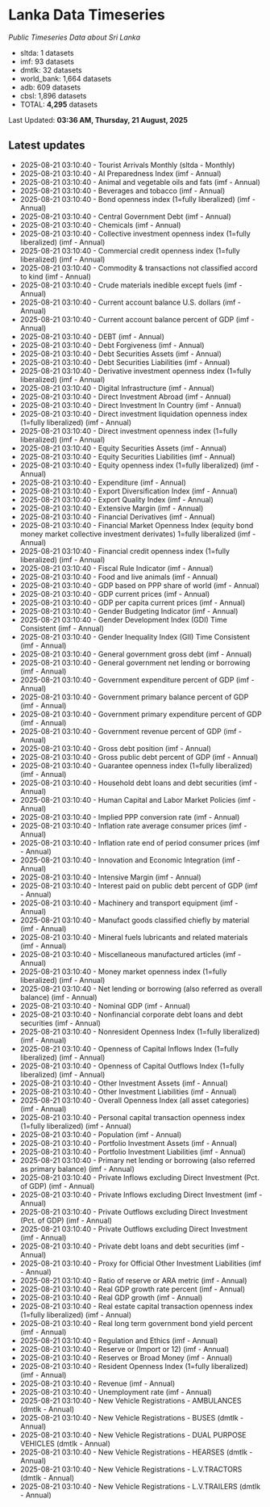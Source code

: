 # Lanka Data Timeseries
*Public Timeseries Data about Sri Lanka*

* sltda: 1 datasets
* imf: 93 datasets
* dmtlk: 32 datasets
* world_bank: 1,664 datasets
* adb: 609 datasets
* cbsl: 1,896 datasets
* TOTAL: **4,295** datasets

Last Updated: **03:36 AM, Thursday, 21 August, 2025**

## Latest updates

* 2025-08-21 03:10:40 - Tourist Arrivals Monthly (sltda - Monthly)
* 2025-08-21 03:10:40 - AI Preparedness Index (imf - Annual)
* 2025-08-21 03:10:40 - Animal and vegetable oils and fats (imf - Annual)
* 2025-08-21 03:10:40 - Beverages and tobacco (imf - Annual)
* 2025-08-21 03:10:40 - Bond openness index (1=fully liberalized) (imf - Annual)
* 2025-08-21 03:10:40 - Central Government Debt (imf - Annual)
* 2025-08-21 03:10:40 - Chemicals (imf - Annual)
* 2025-08-21 03:10:40 - Collective investment openness index (1=fully liberalized) (imf - Annual)
* 2025-08-21 03:10:40 - Commercial credit openness index (1=fully liberalized) (imf - Annual)
* 2025-08-21 03:10:40 - Commodity & transactions not classified accord to kind (imf - Annual)
* 2025-08-21 03:10:40 - Crude materials inedible except fuels (imf - Annual)
* 2025-08-21 03:10:40 - Current account balance U.S. dollars (imf - Annual)
* 2025-08-21 03:10:40 - Current account balance percent of GDP (imf - Annual)
* 2025-08-21 03:10:40 - DEBT (imf - Annual)
* 2025-08-21 03:10:40 - Debt Forgiveness (imf - Annual)
* 2025-08-21 03:10:40 - Debt Securities Assets (imf - Annual)
* 2025-08-21 03:10:40 - Debt Securities Liabilities (imf - Annual)
* 2025-08-21 03:10:40 - Derivative investment openness index (1=fully liberalized) (imf - Annual)
* 2025-08-21 03:10:40 - Digital Infrastructure (imf - Annual)
* 2025-08-21 03:10:40 - Direct Investment Abroad (imf - Annual)
* 2025-08-21 03:10:40 - Direct Investment In Country (imf - Annual)
* 2025-08-21 03:10:40 - Direct investment liquidation openness index (1=fully liberalized) (imf - Annual)
* 2025-08-21 03:10:40 - Direct investment openness index (1=fully liberalized) (imf - Annual)
* 2025-08-21 03:10:40 - Equity Securities Assets (imf - Annual)
* 2025-08-21 03:10:40 - Equity Securities Liabilities (imf - Annual)
* 2025-08-21 03:10:40 - Equity openness index (1=fully liberalized) (imf - Annual)
* 2025-08-21 03:10:40 - Expenditure (imf - Annual)
* 2025-08-21 03:10:40 - Export Diversification Index (imf - Annual)
* 2025-08-21 03:10:40 - Export Quality Index (imf - Annual)
* 2025-08-21 03:10:40 - Extensive Margin (imf - Annual)
* 2025-08-21 03:10:40 - Financial Derivatives (imf - Annual)
* 2025-08-21 03:10:40 - Financial Market Openness Index (equity bond money market collective investment derivates) 1=fully liberalized (imf - Annual)
* 2025-08-21 03:10:40 - Financial credit openness index (1=fully liberalized) (imf - Annual)
* 2025-08-21 03:10:40 - Fiscal Rule Indicator (imf - Annual)
* 2025-08-21 03:10:40 - Food and live animals (imf - Annual)
* 2025-08-21 03:10:40 - GDP based on PPP share of world (imf - Annual)
* 2025-08-21 03:10:40 - GDP current prices (imf - Annual)
* 2025-08-21 03:10:40 - GDP per capita current prices (imf - Annual)
* 2025-08-21 03:10:40 - Gender Budgeting Indicator (imf - Annual)
* 2025-08-21 03:10:40 - Gender Development Index (GDI) Time Consistent (imf - Annual)
* 2025-08-21 03:10:40 - Gender Inequality Index (GII) Time Consistent (imf - Annual)
* 2025-08-21 03:10:40 - General government gross debt (imf - Annual)
* 2025-08-21 03:10:40 - General government net lending or borrowing (imf - Annual)
* 2025-08-21 03:10:40 - Government expenditure percent of GDP (imf - Annual)
* 2025-08-21 03:10:40 - Government primary balance percent of GDP (imf - Annual)
* 2025-08-21 03:10:40 - Government primary expenditure percent of GDP (imf - Annual)
* 2025-08-21 03:10:40 - Government revenue percent of GDP (imf - Annual)
* 2025-08-21 03:10:40 - Gross debt position (imf - Annual)
* 2025-08-21 03:10:40 - Gross public debt percent of GDP (imf - Annual)
* 2025-08-21 03:10:40 - Guarantee openness index (1=fully liberalized) (imf - Annual)
* 2025-08-21 03:10:40 - Household debt loans and debt securities (imf - Annual)
* 2025-08-21 03:10:40 - Human Capital and Labor Market Policies (imf - Annual)
* 2025-08-21 03:10:40 - Implied PPP conversion rate (imf - Annual)
* 2025-08-21 03:10:40 - Inflation rate average consumer prices (imf - Annual)
* 2025-08-21 03:10:40 - Inflation rate end of period consumer prices (imf - Annual)
* 2025-08-21 03:10:40 - Innovation and Economic Integration (imf - Annual)
* 2025-08-21 03:10:40 - Intensive Margin (imf - Annual)
* 2025-08-21 03:10:40 - Interest paid on public debt percent of GDP (imf - Annual)
* 2025-08-21 03:10:40 - Machinery and transport equipment (imf - Annual)
* 2025-08-21 03:10:40 - Manufact goods classified chiefly by material (imf - Annual)
* 2025-08-21 03:10:40 - Mineral fuels lubricants and related materials (imf - Annual)
* 2025-08-21 03:10:40 - Miscellaneous manufactured articles (imf - Annual)
* 2025-08-21 03:10:40 - Money market openness index (1=fully liberalized) (imf - Annual)
* 2025-08-21 03:10:40 - Net lending or borrowing (also referred as overall balance) (imf - Annual)
* 2025-08-21 03:10:40 - Nominal GDP (imf - Annual)
* 2025-08-21 03:10:40 - Nonfinancial corporate debt loans and debt securities (imf - Annual)
* 2025-08-21 03:10:40 - Nonresident Openness Index (1=fully liberalized) (imf - Annual)
* 2025-08-21 03:10:40 - Openness of Capital Inflows Index (1=fully liberalized) (imf - Annual)
* 2025-08-21 03:10:40 - Openness of Capital Outflows Index (1=fully liberalized) (imf - Annual)
* 2025-08-21 03:10:40 - Other Investment Assets (imf - Annual)
* 2025-08-21 03:10:40 - Other Investment Liabilities (imf - Annual)
* 2025-08-21 03:10:40 - Overall Openness Index (all asset categories) (imf - Annual)
* 2025-08-21 03:10:40 - Personal capital transaction openness index (1=fully liberalized) (imf - Annual)
* 2025-08-21 03:10:40 - Population (imf - Annual)
* 2025-08-21 03:10:40 - Portfolio Investment Assets (imf - Annual)
* 2025-08-21 03:10:40 - Portfolio Investment Liabilities (imf - Annual)
* 2025-08-21 03:10:40 - Primary net lending or borrowing (also referred as primary balance) (imf - Annual)
* 2025-08-21 03:10:40 - Private Inflows excluding Direct Investment (Pct. of GDP) (imf - Annual)
* 2025-08-21 03:10:40 - Private Inflows excluding Direct Investment (imf - Annual)
* 2025-08-21 03:10:40 - Private Outflows excluding Direct Investment (Pct. of GDP) (imf - Annual)
* 2025-08-21 03:10:40 - Private Outflows excluding Direct Investment (imf - Annual)
* 2025-08-21 03:10:40 - Private debt loans and debt securities (imf - Annual)
* 2025-08-21 03:10:40 - Proxy for Official Other Investment Liabilities (imf - Annual)
* 2025-08-21 03:10:40 - Ratio of reserve or ARA metric (imf - Annual)
* 2025-08-21 03:10:40 - Real GDP growth rate percent (imf - Annual)
* 2025-08-21 03:10:40 - Real GDP growth (imf - Annual)
* 2025-08-21 03:10:40 - Real estate capital transaction openness index (1=fully liberalized) (imf - Annual)
* 2025-08-21 03:10:40 - Real long term government bond yield percent (imf - Annual)
* 2025-08-21 03:10:40 - Regulation and Ethics (imf - Annual)
* 2025-08-21 03:10:40 - Reserve or (Import or 12) (imf - Annual)
* 2025-08-21 03:10:40 - Reserves or Broad Money (imf - Annual)
* 2025-08-21 03:10:40 - Resident Openness Index (1=fully liberalized) (imf - Annual)
* 2025-08-21 03:10:40 - Revenue (imf - Annual)
* 2025-08-21 03:10:40 - Unemployment rate (imf - Annual)
* 2025-08-21 03:10:40 - New Vehicle Registrations - AMBULANCES (dmtlk - Annual)
* 2025-08-21 03:10:40 - New Vehicle Registrations - BUSES (dmtlk - Annual)
* 2025-08-21 03:10:40 - New Vehicle Registrations - DUAL PURPOSE VEHICLES (dmtlk - Annual)
* 2025-08-21 03:10:40 - New Vehicle Registrations - HEARSES (dmtlk - Annual)
* 2025-08-21 03:10:40 - New Vehicle Registrations - L.V.TRACTORS (dmtlk - Annual)
* 2025-08-21 03:10:40 - New Vehicle Registrations - L.V.TRAILERS (dmtlk - Annual)